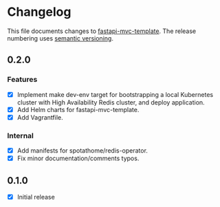 # Changelog

This file documents changes to [fastapi-mvc-template](https://github.com/rszamszur/fastapi-mvc-template). The release numbering uses [semantic versioning](http://semver.org).

## 0.2.0

### Features

- [x] Implement make dev-env target for bootstrapping a local Kubernetes cluster with High Availability Redis cluster, and deploy application.
- [x] Add Helm charts for fastapi-mvc-template.
- [x] Add Vagrantfile.

### Internal

- [x] Add manifests for spotathome/redis-operator.
- [x] Fix minor documentation/comments typos.

## 0.1.0

- [X] Initial release
